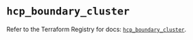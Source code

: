 # `hcp_boundary_cluster`

Refer to the Terraform Registry for docs: [`hcp_boundary_cluster`](https://registry.terraform.io/providers/hashicorp/hcp/0.83.0/docs/resources/boundary_cluster).
